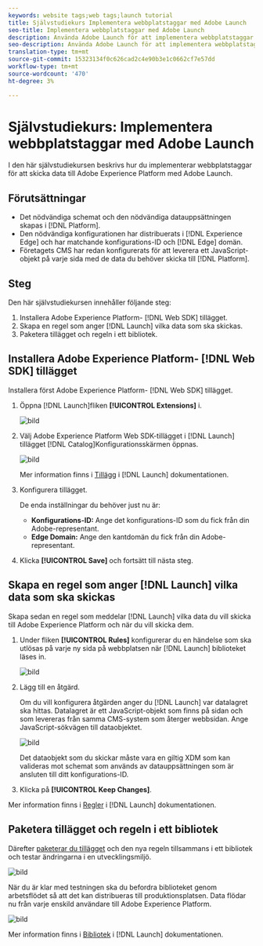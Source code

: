 ```yaml
---
keywords: website tags;web tags;launch tutorial
title: Självstudiekurs Implementera webbplatstaggar med Adobe Launch
seo-title: Implementera webbplatstaggar med Adobe Launch
description: Använda Adobe Launch för att implementera webbplatstaggar i Adobe Experience Platform
seo-description: Använda Adobe Launch för att implementera webbplatstaggar i Adobe Experience Platform
translation-type: tm+mt
source-git-commit: 15323134f0c626cad2c4e90b3e1c0662cf7e57dd
workflow-type: tm+mt
source-wordcount: '470'
ht-degree: 3%

---
```



# Självstudiekurs: Implementera webbplatstaggar med Adobe Launch

I den här självstudiekursen beskrivs hur du implementerar webbplatstaggar för att skicka data till Adobe Experience Platform med Adobe Launch.

## Förutsättningar

* Det nödvändiga schemat och den nödvändiga datauppsättningen skapas i [!DNL Platform].
* Den nödvändiga konfigurationen har distribuerats i [!DNL Experience Edge] och har matchande konfigurations-ID och [!DNL Edge] domän.
* Företagets CMS har redan konfigurerats för att leverera ett JavaScript-objekt på varje sida med de data du behöver skicka till [!DNL Platform].

## Steg

Den här självstudiekursen innehåller följande steg:

1. Installera Adobe Experience Platform- [!DNL Web SDK] tillägget.
1. Skapa en regel som anger [!DNL Launch] vilka data som ska skickas.
1. Paketera tillägget och regeln i ett bibliotek.

## Installera Adobe Experience Platform- [!DNL Web SDK] tillägget

Installera först Adobe Experience Platform- [!DNL Web SDK] tillägget.

1. Öppna [!DNL Launch]fliken **[!UICONTROL Extensions]** i.

   ![bild](assets/launch-overview.png)

1. Välj Adobe Experience Platform Web SDK-tillägget i [!DNL Launch] tillägget [!DNL Catalog]Konfigurationsskärmen öppnas.

   ![bild](assets/launch-extension-install.png)

   Mer information finns i [Tillägg](https://docs.adobe.com/content/help/en/launch/using/reference/manage-resources/extensions/overview.html) i [!DNL Launch] dokumentationen.

1. Konfigurera tillägget.

   De enda inställningar du behöver just nu är:

   * **Konfigurations-ID:** Ange det konfigurations-ID som du fick från din Adobe-representant.
   * **Edge Domain:** Ange den kantdomän du fick från din Adobe-representant.

1. Klicka **[!UICONTROL Save]** och fortsätt till nästa steg.

## Skapa en regel som anger [!DNL Launch] vilka data som ska skickas

Skapa sedan en regel som meddelar [!DNL Launch] vilka data du vill skicka till Adobe Experience Platform och när du vill skicka dem.

1. Under fliken **[!UICONTROL Rules]** konfigurerar du en händelse som ska utlösas på varje ny sida på webbplatsen när [!DNL Launch] biblioteket läses in.

   ![bild](assets/launch-make-a-rule.png)

1. Lägg till en åtgärd.

   Om du vill konfigurera åtgärden anger du [!DNL Launch] var datalagret ska hittas. Datalagret är ett JavaScript-objekt som finns på sidan och som levereras från samma CMS-system som återger webbsidan. Ange JavaScript-sökvägen till dataobjektet.

   ![bild](assets/launch-add-aep-action.png)

   Det dataobjekt som du skickar måste vara en giltig XDM som kan valideras mot schemat som används av datauppsättningen som är ansluten till ditt konfigurations-ID.

1. Klicka på **[!UICONTROL Keep Changes]**.

Mer information finns i [Regler](https://docs.adobe.com/content/help/en/launch/using/reference/manage-resources/rules.html) i [!DNL Launch] dokumentationen.

## Paketera tillägget och regeln i ett bibliotek

Därefter [paketerar du tillägget](https://docs.adobe.com/content/help/en/launch/using/reference/publish/overview.html) och den nya regeln tillsammans i ett bibliotek och testar ändringarna i en utvecklingsmiljö.

![bild](assets/launch-add-changes-to-library.png)

När du är klar med testningen ska du befordra biblioteket genom arbetsflödet så att det kan distribueras till produktionsplatsen. Data flödar nu från varje enskild användare till Adobe Experience Platform.

![bild](assets/launch-promote-library.png)

Mer information finns i [Bibliotek](https://docs.adobe.com/content/help/en/launch/using/reference/publish/libraries.html) i [!DNL Launch] dokumentationen.